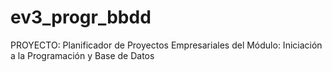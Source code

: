 # ev3_progr_bbdd
PROYECTO: Planificador de Proyectos Empresariales del Módulo: Iniciación a la Programación y Base de Datos

